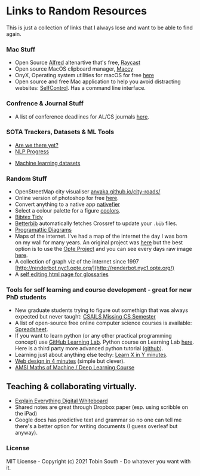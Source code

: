 # Links to Random Resources
This is just a collection of links that I always lose and want to be able to find again. 

### Mac Stuff
* Open Source [Alfred](https://www.alfredapp.com) altenartive that's free, [Raycast](https://www.raycast.com)
* Open source MacOS clipboard manager, [Maccy](https://github.com/p0deje/Maccy)
* OnyX, Operating system utilities for macOS for free [here](https://www.titanium-software.fr/en/applications.html)
* Open source and free Mac application to help you avoid distracting websites: [SelfControl](https://selfcontrolapp.com). Has a command line interface.


### Confrence & Journal Stuff
* A list of conference deadlines for AL/CS journals [here](aideadlin.es).

### SOTA Trackers, Datasets & ML Tools
- [Are we there yet?](http://rodrigob.github.io/are_we_there_yet/build/)
- [NLP Progress](http://nlpprogress.com/)
* [Machine learning datasets](https://www.datasetlist.com/)


### Random Stuff
* OpenStreetMap city visualiser [anvaka.github.io/city-roads/](https://anvaka.github.io/city-roads/)
* Online version of photoshop for free [here](https://www.photopea.com/).
* Convert anything to a native app [nativefier](https://github.com/nativefier/nativefier)
* Select a colour palette for a figure [coolors](https://coolors.co/).
* [Bibtex Tidy](https://flamingtempura.github.io/bibtex-tidy/)
* [Betterbib](https://github.com/nschloe/betterbib) automatically fetches Crossref to update your `.bib` files.
* [Programattic Diagrams](https://github.com/mermaid-js/mermaid/blob/develop/docs/Tutorials.md)
* Maps of the internet. I've had a map of the internet the day I was born on my wall for many years. An original project was [here](https://web.archive.org/web/20060106055420/http://research.lumeta.com/ches/map/) but the best option is to use the [Opte Project](https://www.opte.org/the-internet) and you can see every days raw image [here](http://renderbot.nyc1.opte.org).
* A collection of graph viz of the internet since 1997 [http://renderbot.nyc1.opte.org/](http://renderbot.nyc1.opte.org/)
* A [self editing html page for glossaries](https://glossary.page/template/)


### Tools for self learning and course development - great for new PhD students
* New graduate students trying to figure out somethign that was always expected but never taught: [CSAILS Missing CS Semester](https://missing.csail.mit.edu/)
* A list of open-source free online computer science courses is available: [Spreadsheet](https://docs.google.com/spreadsheets/d/1BD8BJJUNaX63m2QmySWMGDp71nx4W4MyyiIBlfMoN3Q/htmlview).
* If you want to learn python (or any other practical programming concept) use [GitHub Learning Lab](https://lab.github.com/). Python course on Learning Lab [here](https://lab.github.com/everydeveloper/introduction-to-python). Here is a third party more advanced python tutorial ([github](https://github.com/Akuli/python-tutorial)).
* Learning just about anything else techy: [Learn X in Y minutes](https://learnxinyminutes.com/).
* [Web design in 4 minutes](https://jgthms.com/web-design-in-4-minutes) (simple but clever).
* [AMSI Maths of Machine / Deep Learning Course](https://deeplearningmath.org/)


## Teaching & collaborating virtually.
* [Explain Everything Digital Whiteboard](explaineverything.com)
* Shared notes are great through Dropbox paper (esp. using scribble on the iPad) 
* Google docs has predictive text and grammar so no one can tell me there's a better option for writing documents (I guess overleaf but anyway). 


### License
MIT License - Copyright (c) 2021 Tobin South - Do whatever you want with it.
